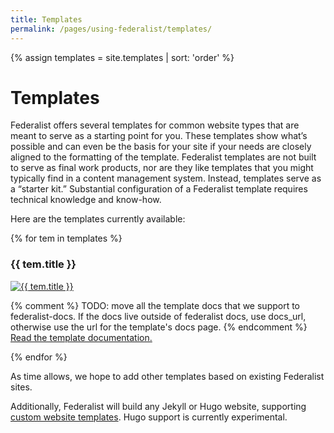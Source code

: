 ```yaml
---
title: Templates
permalink: /pages/using-federalist/templates/
---
```

{% assign templates = site.templates | sort: 'order' %}

# Templates

Federalist offers several templates for common website types that are meant to serve as a starting point for you. These templates show what’s possible and can even be the basis for your site if your needs are closely aligned to the formatting of the template. Federalist templates are not built to serve as final work products, nor are they like templates that you might typically find in a content management system. Instead, templates serve as a “starter kit.” Substantial configuration of a Federalist template requires technical knowledge and know-how.

Here are the templates currently available:

{% for tem in templates %}
  <h3>{{ tem.title }}</h3>
  <p>
    <a class='screenshot' href='{{ tem.preview_url }}'>
      <img src='{{ site.baseurl }}{{ tem.img }}' alt='{{ tem.title }}'>
    </a>
  </p>
  <p>
    {% comment %}
      TODO: move all the template docs that we support to federalist-docs.
      If the docs live outside of federalist docs, use docs_url, otherwise use
      the url for the template's docs page.
    {% endcomment %}
    <a href="{{ tem.docs_url | default: tem.url }}">Read the template documentation.</a>
  </p>
{% endfor %}

As time allows, we hope to add other templates based on existing Federalist sites.

Additionally, Federalist will build any Jekyll or Hugo website, supporting [custom website templates]({{site.baseurl}}/pages/how-federalist-works/how-builds-work). Hugo support is currently experimental.
